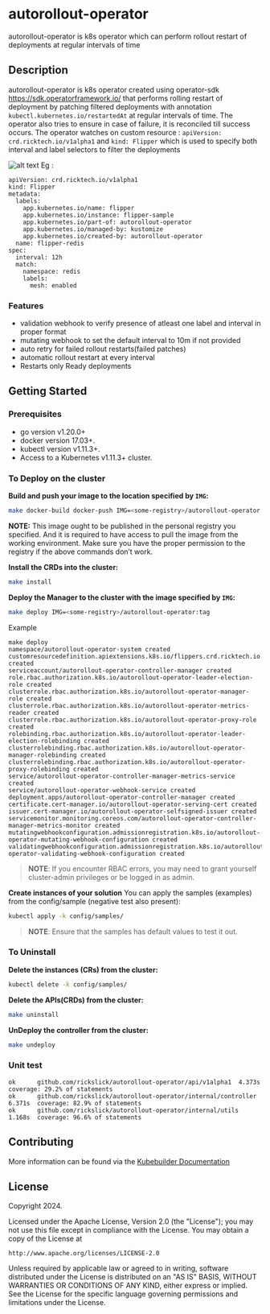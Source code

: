 # autorollout-operator
autorollout-operator is k8s operator which can perform rollout restart of deployments at regular intervals of time

## Description
autorollout-operator is k8s operator created using operator-sdk https://sdk.operatorframework.io/ that performs rolling restart of deployment by patching filtered deployments with annotation ```kubectl.kubernetes.io/restartedAt``` at regular intervals of time. The operator also tries to ensure in case of failure, it is reconciled till success occurs. The operator watches on custom resource : ```apiVersion: crd.ricktech.io/v1alpha1``` and ```kind: Flipper``` which is used to specify both interval and label selectors to filter the deployments 

![alt text](https://github.com/rickslick/autorollout-operator/blob/main/basicworkflow.jpeg?raw=true)
Eg :

```
apiVersion: crd.ricktech.io/v1alpha1
kind: Flipper
metadata:
  labels:
    app.kubernetes.io/name: flipper
    app.kubernetes.io/instance: flipper-sample
    app.kubernetes.io/part-of: autorollout-operator
    app.kubernetes.io/managed-by: kustomize
    app.kubernetes.io/created-by: autorollout-operator
  name: flipper-redis
spec:
  interval: 12h
  match:
    namespace: redis
    labels:
      mesh: enabled
```
### Features

* validation webhook to verify presence of atleast one label and interval in proper format
* mutating webhook to set the default interval to 10m if not provided
* auto retry for failed rollout restarts(failed patches)
* automatic rollout restart at every interval
* Restarts only Ready deployments
  
## Getting Started

### Prerequisites
- go version v1.20.0+
- docker version 17.03+.
- kubectl version v1.11.3+.
- Access to a Kubernetes v1.11.3+ cluster.

### To Deploy on the cluster
**Build and push your image to the location specified by `IMG`:**

```sh
make docker-build docker-push IMG=<some-registry>/autorollout-operator:tag
```

**NOTE:** This image ought to be published in the personal registry you specified. 
And it is required to have access to pull the image from the working environment. 
Make sure you have the proper permission to the registry if the above commands don’t work.

**Install the CRDs into the cluster:**

```sh
make install
```

**Deploy the Manager to the cluster with the image specified by `IMG`:**

```sh
make deploy IMG=<some-registry>/autorollout-operator:tag
```

Example 
```
make deploy
namespace/autorollout-operator-system created
customresourcedefinition.apiextensions.k8s.io/flippers.crd.ricktech.io created
serviceaccount/autorollout-operator-controller-manager created
role.rbac.authorization.k8s.io/autorollout-operator-leader-election-role created
clusterrole.rbac.authorization.k8s.io/autorollout-operator-manager-role created
clusterrole.rbac.authorization.k8s.io/autorollout-operator-metrics-reader created
clusterrole.rbac.authorization.k8s.io/autorollout-operator-proxy-role created
rolebinding.rbac.authorization.k8s.io/autorollout-operator-leader-election-rolebinding created
clusterrolebinding.rbac.authorization.k8s.io/autorollout-operator-manager-rolebinding created
clusterrolebinding.rbac.authorization.k8s.io/autorollout-operator-proxy-rolebinding created
service/autorollout-operator-controller-manager-metrics-service created
service/autorollout-operator-webhook-service created
deployment.apps/autorollout-operator-controller-manager created
certificate.cert-manager.io/autorollout-operator-serving-cert created
issuer.cert-manager.io/autorollout-operator-selfsigned-issuer created
servicemonitor.monitoring.coreos.com/autorollout-operator-controller-manager-metrics-monitor created
mutatingwebhookconfiguration.admissionregistration.k8s.io/autorollout-operator-mutating-webhook-configuration created
validatingwebhookconfiguration.admissionregistration.k8s.io/autorollout-operator-validating-webhook-configuration created
```


> **NOTE**: If you encounter RBAC errors, you may need to grant yourself cluster-admin 
privileges or be logged in as admin.

**Create instances of your solution**
You can apply the samples (examples) from the config/sample (negative test also present):

```sh
kubectl apply -k config/samples/
```

>**NOTE**: Ensure that the samples has default values to test it out.

### To Uninstall
**Delete the instances (CRs) from the cluster:**

```sh
kubectl delete -k config/samples/
```

**Delete the APIs(CRDs) from the cluster:**

```sh
make uninstall
```

**UnDeploy the controller from the cluster:**

```sh
make undeploy
```


### Unit test

```
ok      github.com/rickslick/autorollout-operator/api/v1alpha1  4.373s  coverage: 29.2% of statements
ok      github.com/rickslick/autorollout-operator/internal/controller   6.371s  coverage: 82.9% of statements
ok      github.com/rickslick/autorollout-operator/internal/utils        1.168s  coverage: 96.6% of statements
```

## Contributing


More information can be found via the [Kubebuilder Documentation](https://book.kubebuilder.io/introduction.html)

## License

Copyright 2024.

Licensed under the Apache License, Version 2.0 (the "License");
you may not use this file except in compliance with the License.
You may obtain a copy of the License at

    http://www.apache.org/licenses/LICENSE-2.0

Unless required by applicable law or agreed to in writing, software
distributed under the License is distributed on an "AS IS" BASIS,
WITHOUT WARRANTIES OR CONDITIONS OF ANY KIND, either express or implied.
See the License for the specific language governing permissions and
limitations under the License.

